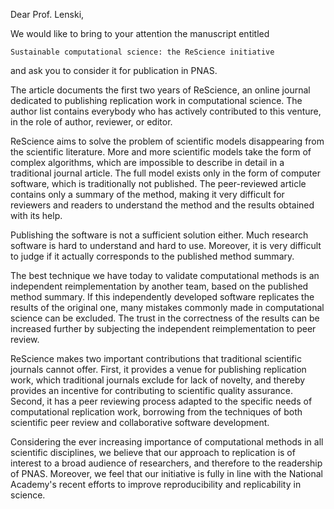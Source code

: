 Dear Prof. Lenski,

We would like to bring to your attention the manuscript entitled

    Sustainable computational science: the ReScience initiative

and ask you to consider it for publication in PNAS.

The article documents the first two years of ReScience, an online
journal dedicated to publishing replication work in computational
science. The author list contains everybody who has actively
contributed to this venture, in the role of author, reviewer, or
editor.

ReScience aims to solve the problem of scientific models disappearing
from the scientific literature. More and more scientific models take
the form of complex algorithms, which are impossible to describe in
detail in a traditional journal article. The full model exists only in
the form of computer software, which is traditionally not published.
The peer-reviewed article contains only a summary of the method,
making it very difficult for reviewers and readers to understand
the method and the results obtained with its help.

Publishing the software is not a sufficient solution either. Much
research software is hard to understand and hard to use. Moreover,
it is very difficult to judge if it actually corresponds to the
published method summary.

The best technique we have today to validate computational methods is
an independent reimplementation by another team, based on the
published method summary. If this independently developed software
replicates the results of the original one, many mistakes commonly
made in computational science can be excluded. The trust in the
correctness of the results can be increased further by subjecting the
independent reimplementation to peer review.

ReScience makes two important contributions that traditional
scientific journals cannot offer. First, it provides a venue for
publishing replication work, which traditional journals exclude for
lack of novelty, and thereby provides an incentive for contributing to
scientific quality assurance. Second, it has a peer reviewing process
adapted to the specific needs of computational replication work,
borrowing from the techniques of both scientific peer review and
collaborative software development.

Considering the ever increasing importance of computational methods in
all scientific disciplines, we believe that our approach to
replication is of interest to a broad audience of researchers,
and therefore to the readership of PNAS. Moreover, we feel that
our initiative is fully in line with the National Academy's
recent efforts to improve reproducibility and replicability
in science.
